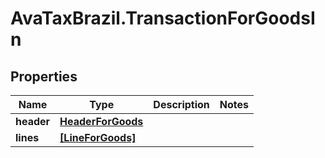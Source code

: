 # AvaTaxBrazil.TransactionForGoodsIn

## Properties
Name | Type | Description | Notes
------------ | ------------- | ------------- | -------------
**header** | [**HeaderForGoods**](HeaderForGoods.md) |  | 
**lines** | [**[LineForGoods]**](LineForGoods.md) |  | 


